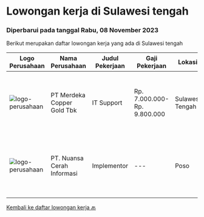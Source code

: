 
  # Lowongan kerja di Sulawesi tengah

  ### Diperbarui pada tanggal Rabu, 08 November 2023

  Berikut merupakan daftar lowongan kerja yang ada di Sulawesi tengah

  |Logo Perusahaan | Nama Perusahaan | Judul Pekerjaan | Gaji Pekerjaan | Lokasi | Deskripsi | Tanggal diunggah | Pranala |
  | -------------- | --------------- | --------------- | --------- | --------- | -------------- | ------- | ----------- |
  |![logo-perusahaan](https://image-service-cdn.seek.com.au/0bbb8cba59c6819f13ba2ba76bc6340958cff587/ee4dce1061f3f616224767ad58cb2fc751b8d2dc)|PT Merdeka Copper Gold Tbk|IT Support|Rp. 7.000.000-Rp. 9.800.000|Sulawesi Tengah|Job Description: Perform installation, configuration and implementation of IT Software and hardware as company standard. Perform L1 helpdesk to...|Rabu, 01 November 2023|https://www.jobstreet.co.id/id/job/it-support-4516004?token=0~91f77721-f438-436d-8b21-bbc824e5e1a9&sectionRank=1&jobId=jobstreet-id-job-4516004|
|![logo-perusahaan](https://image-service-cdn.seek.com.au/0c915a4e3a2479f8ac25eef66f61c7d8703d6c35/ee4dce1061f3f616224767ad58cb2fc751b8d2dc)|PT. Nuansa Cerah Informasi|Implementor|---|Poso|Perusahaan kami (PT Nuansa Cerah Informasi) sedang membuka lowongan untuk posisi ImplementorKualifikasi: Pendidikan D3 / S1 Sistem Informasi/...|Senin, 30 Oktober 2023|https://www.jobstreet.co.id/id/job/implementor-4513207?token=0~91f77721-f438-436d-8b21-bbc824e5e1a9&sectionRank=2&jobId=jobstreet-id-job-4513207|


  [Kembali ke daftar lowongan kerja 🔙](../README.md#daftar-lowongan-kerja)
  